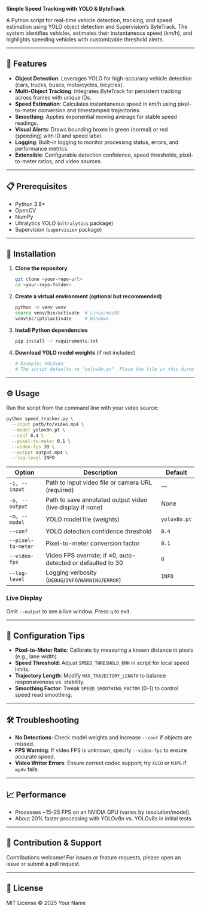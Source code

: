 **Simple Speed Tracking with YOLO & ByteTrack**

A Python script for real-time vehicle detection, tracking, and speed estimation using YOLO object detection and Supervision’s ByteTrack. The system identifies vehicles, estimates their instantaneous speed (km/h), and highlights speeding vehicles with customizable threshold alerts.

---

## 🚀 Features

* **Object Detection**: Leverages YOLO for high-accuracy vehicle detection (cars, trucks, buses, motorcycles, bicycles).
* **Multi-Object Tracking**: Integrates ByteTrack for persistent tracking across frames with unique IDs.
* **Speed Estimation**: Calculates instantaneous speed in km/h using pixel-to-meter conversion and timestamped trajectories.
* **Smoothing**: Applies exponential moving average for stable speed readings.
* **Visual Alerts**: Draws bounding boxes in green (normal) or red (speeding) with ID and speed label.
* **Logging**: Built-in logging to monitor processing status, errors, and performance metrics.
* **Extensible**: Configurable detection confidence, speed thresholds, pixel-to-meter ratios, and video sources.

---

## 📋 Prerequisites

* Python 3.8+
* OpenCV
* NumPy
* Ultralytics YOLO (`ultralytics` package)
* Supervision (`supervision` package)

---

## 🔧 Installation

1. **Clone the repository**

   ```bash
   git clone <your-repo-url>
   cd <your-repo-folder>
   ```

2. **Create a virtual environment (optional but recommended)**

   ```bash
   python -m venv venv
   source venv/bin/activate  # Linux/macOS
   venv\Scripts\activate     # Windows
   ```

3. **Install Python dependencies**

   ```bash
   pip install -r requirements.txt
   ```

4. **Download YOLO model weights** (if not included)

   ```bash
   # Example: YOLOv8n
   # The script defaults to "yolov8n.pt". Place the file in this directory or specify a path.
   ```

---

## ⚙️ Usage

Run the script from the command line with your video source:

```bash
python speed_tracker.py \
  --input path/to/video.mp4 \
  --model yolov8n.pt \
  --conf 0.4 \
  --pixel-to-meter 0.1 \
  --video-fps 30 \
  --output output.mp4 \
  --log-level INFO
```

| Option             | Description                                                 | Default      |
| ------------------ | ----------------------------------------------------------- | ------------ |
| `-i, --input`      | Path to input video file or camera URL (required)           | —            |
| `-o, --output`     | Path to save annotated output video (live display if none)  | None         |
| `-m, --model`      | YOLO model file (weights)                                   | `yolov8n.pt` |
| `--conf`           | YOLO detection confidence threshold                         | `0.4`        |
| `--pixel-to-meter` | Pixel-to-meter conversion factor                            | `0.1`        |
| `--video-fps`      | Video FPS override; if ≤0, auto-detected or defaulted to 30 | `0`          |
| `--log-level`      | Logging verbosity (`DEBUG`/`INFO`/`WARNING`/`ERROR`)        | `INFO`       |

### Live Display

Omit `--output` to see a live window. Press `q` to exit.

---

## 📐 Configuration Tips

* **Pixel-to-Meter Ratio**: Calibrate by measuring a known distance in pixels (e.g., lane width).
* **Speed Threshold**: Adjust `SPEED_THRESHOLD_KMH` in script for local speed limits.
* **Trajectory Length**: Modify `MAX_TRAJECTORY_LENGTH` to balance responsiveness vs. stability.
* **Smoothing Factor**: Tweak `SPEED_SMOOTHING_FACTOR` (0–1) to control speed read smoothing.

---

## 🛠 Troubleshooting

* **No Detections**: Check model weights and increase `--conf` if objects are missed.
* **FPS Warning**: If video FPS is unknown, specify `--video-fps` to ensure accurate speed.
* **Video Writer Errors**: Ensure correct codec support; try `XVID` or `MJPG` if `mp4v` fails.

---

## 📈 Performance

* Processes \~15–25 FPS on an NVIDIA GPU (varies by resolution/model).
* About 20% faster processing with YOLOv8n vs. YOLOv8s in initial tests.

---

## 🤝 Contribution & Support

Contributions welcome! For issues or feature requests, please open an issue or submit a pull request.

---

## 📄 License

MIT License © 2025 Your Name
